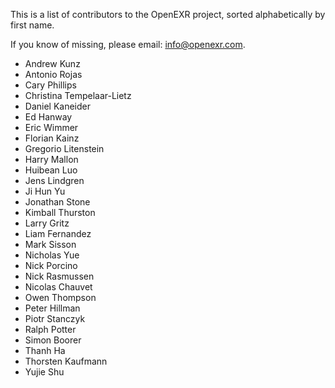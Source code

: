 This is a list of contributors to the OpenEXR project, sorted
alphabetically by first name.

If you know of missing, please email: info@openexr.com.

* Andrew Kunz 
* Antonio Rojas 
* Cary Phillips 
* Christina Tempelaar-Lietz 
* Daniel Kaneider 
* Ed Hanway 
* Eric Wimmer 
* Florian Kainz 
* Gregorio Litenstein 
* Harry Mallon 
* Huibean Luo 
* Jens Lindgren 
* Ji Hun Yu 
* Jonathan Stone 
* Kimball Thurston 
* Larry Gritz 
* Liam Fernandez 
* Mark Sisson 
* Nicholas Yue 
* Nick Porcino 
* Nick Rasmussen 
* Nicolas Chauvet 
* Owen Thompson 
* Peter Hillman 
* Piotr Stanczyk 
* Ralph Potter 
* Simon Boorer 
* Thanh Ha 
* Thorsten Kaufmann 
* Yujie Shu 
